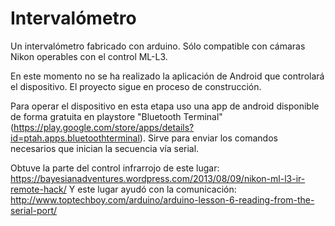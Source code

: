 # Intervalómetro

Un intervalómetro fabricado con arduino.  Sólo compatible con cámaras Nikon operables con el control ML-L3.

En este momento no se ha realizado la aplicación de Android que controlará el dispositivo. El proyecto sigue en proceso de construcción.

Para operar el dispositivo en esta etapa uso una app de android disponible de forma gratuita en playstore "Bluetooth Terminal" (https://play.google.com/store/apps/details?id=ptah.apps.bluetoothterminal). Sirve para enviar los comandos necesarios que inician la secuencia vía serial.


Obtuve la parte del control infrarrojo de este lugar: https://bayesianadventures.wordpress.com/2013/08/09/nikon-ml-l3-ir-remote-hack/
Y este lugar ayudó con la comunicación: http://www.toptechboy.com/arduino/arduino-lesson-6-reading-from-the-serial-port/
